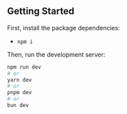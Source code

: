 ## Getting Started

First, install the package dependencies:

- `npm i`

Then, run the development server:

```bash
npm run dev
# or
yarn dev
# or
pnpm dev
# or
bun dev
```
